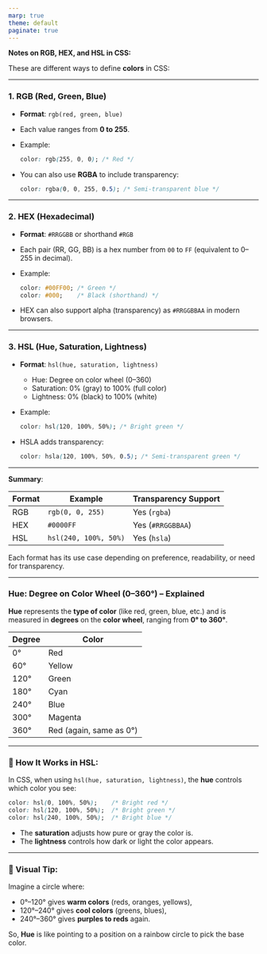 ```yaml
---
marp: true
theme: default
paginate: true
---
```

**Notes on RGB, HEX, and HSL in CSS:**

These are different ways to define **colors** in CSS:

---

### **1. RGB (Red, Green, Blue)**

* **Format**: `rgb(red, green, blue)`

* Each value ranges from **0 to 255**.

* Example:

  ```css
  color: rgb(255, 0, 0); /* Red */
  ```

* You can also use **RGBA** to include transparency:

  ```css
  color: rgba(0, 0, 255, 0.5); /* Semi-transparent blue */
  ```

---

### **2. HEX (Hexadecimal)**

* **Format**: `#RRGGBB` or shorthand `#RGB`

* Each pair (RR, GG, BB) is a hex number from `00` to `FF` (equivalent to 0–255 in decimal).

* Example:

  ```css
  color: #00FF00; /* Green */
  color: #000;    /* Black (shorthand) */
  ```

* HEX can also support alpha (transparency) as `#RRGGBBAA` in modern browsers.

---

### **3. HSL (Hue, Saturation, Lightness)**

* **Format**: `hsl(hue, saturation, lightness)`

  * Hue: Degree on color wheel (0–360)
  * Saturation: 0% (gray) to 100% (full color)
  * Lightness: 0% (black) to 100% (white)

* Example:

  ```css
  color: hsl(120, 100%, 50%); /* Bright green */
  ```

* HSLA adds transparency:

  ```css
  color: hsla(120, 100%, 50%, 0.5); /* Semi-transparent green */
  ```

---

**Summary**:

| Format | Example               | Transparency Support |
| ------ | --------------------- | -------------------- |
| RGB    | `rgb(0, 0, 255)`      | Yes (`rgba`)         |
| HEX    | `#0000FF`             | Yes (`#RRGGBBAA`)    |
| HSL    | `hsl(240, 100%, 50%)` | Yes (`hsla`)         |

Each format has its use case depending on preference, readability, or need for transparency.


---
### **Hue: Degree on Color Wheel (0–360°) – Explained**

**Hue** represents the **type of color** (like red, green, blue, etc.) and is measured in **degrees** on the **color wheel**, ranging from **0° to 360°**.


| Degree | Color                   |
| ------ | ----------------------- |
| 0°     | Red                     |
| 60°    | Yellow                  |
| 120°   | Green                   |
| 180°   | Cyan                    |
| 240°   | Blue                    |
| 300°   | Magenta                 |
| 360°   | Red (again, same as 0°) |

---

### 🌈 How It Works in HSL:

In CSS, when using `hsl(hue, saturation, lightness)`, the **hue** controls which color you see:

```css
color: hsl(0, 100%, 50%);    /* Bright red */
color: hsl(120, 100%, 50%);  /* Bright green */
color: hsl(240, 100%, 50%);  /* Bright blue */
```

* The **saturation** adjusts how pure or gray the color is.
* The **lightness** controls how dark or light the color appears.

---

### 🎨 Visual Tip:

Imagine a circle where:

* 0°–120° gives **warm colors** (reds, oranges, yellows),
* 120°–240° gives **cool colors** (greens, blues),
* 240°–360° gives **purples to reds** again.

So, **Hue** is like pointing to a position on a rainbow circle to pick the base color.
